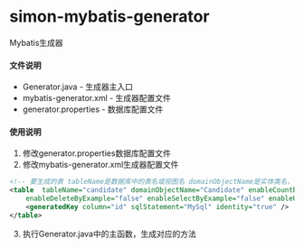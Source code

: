 # simon-mybatis-generator
Mybatis生成器
#### 文件说明
* Generator.java - 生成器主入口
* mybatis-generator.xml - 生成器配置文件
* generator.properties - 数据库配置文件

#### 使用说明
1. 修改generator.properties数据库配置文件
2. 修改mybatis-generator.xml生成器配置文件
```xml
<!-- 要生成的表 tableName是数据库中的表名或视图名 domainObjectName是实体类名，需要根据自己的需求修改-->
<table  tableName="candidate" domainObjectName="Candidate" enableCountByExample="false"
    enableDeleteByExample="false" enableSelectByExample="false" enableUpdateByExample="false">
    <generatedKey column="id" sqlStatement="MySql" identity="true" />
</table>
```
3. 执行Generator.java中的主函数，生成对应的方法

